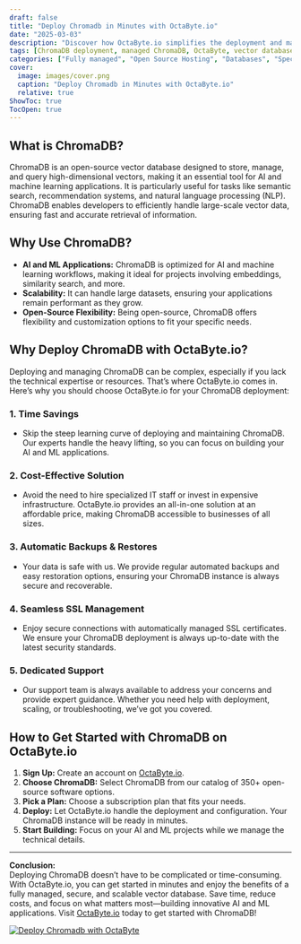 ```yaml
---
draft: false
title: "Deploy Chromadb in Minutes with OctaByte.io"
date: "2025-03-03"
description: "Discover how OctaByte.io simplifies the deployment and management of ChromaDB, a powerful vector database for AI and machine learning applications. Save time, reduce costs, and enjoy seamless support with our fully managed services."
tags: [ChromaDB deployment, managed ChromaDB, OctaByte, vector database, AI database, machine learning database, managed open-source software, ChromaDB hosting, automated backups, SSL management, AI infrastructure]
categories: ["Fully managed", "Open Source Hosting", "Databases", "Specialized Databases", "Chromadb"]
cover:
  image: images/cover.png
  caption: "Deploy Chromadb in Minutes with OctaByte.io"
  relative: true
ShowToc: true
TocOpen: true
---
```



## What is ChromaDB?

ChromaDB is an open-source vector database designed to store, manage, and query high-dimensional vectors, making it an essential tool for AI and machine learning applications. It is particularly useful for tasks like semantic search, recommendation systems, and natural language processing (NLP). ChromaDB enables developers to efficiently handle large-scale vector data, ensuring fast and accurate retrieval of information.

## Why Use ChromaDB?

- **AI and ML Applications:** ChromaDB is optimized for AI and machine learning workflows, making it ideal for projects involving embeddings, similarity search, and more.
- **Scalability:** It can handle large datasets, ensuring your applications remain performant as they grow.
- **Open-Source Flexibility:** Being open-source, ChromaDB offers flexibility and customization options to fit your specific needs.

## Why Deploy ChromaDB with OctaByte.io?

Deploying and managing ChromaDB can be complex, especially if you lack the technical expertise or resources. That’s where OctaByte.io comes in. Here’s why you should choose OctaByte.io for your ChromaDB deployment:

### 1. **Time Savings**
   - Skip the steep learning curve of deploying and maintaining ChromaDB. Our experts handle the heavy lifting, so you can focus on building your AI and ML applications.

### 2. **Cost-Effective Solution**
   - Avoid the need to hire specialized IT staff or invest in expensive infrastructure. OctaByte.io provides an all-in-one solution at an affordable price, making ChromaDB accessible to businesses of all sizes.

### 3. **Automatic Backups & Restores**
   - Your data is safe with us. We provide regular automated backups and easy restoration options, ensuring your ChromaDB instance is always secure and recoverable.

### 4. **Seamless SSL Management**
   - Enjoy secure connections with automatically managed SSL certificates. We ensure your ChromaDB deployment is always up-to-date with the latest security standards.

### 5. **Dedicated Support**
   - Our support team is always available to address your concerns and provide expert guidance. Whether you need help with deployment, scaling, or troubleshooting, we’ve got you covered.

## How to Get Started with ChromaDB on OctaByte.io

1. **Sign Up:** Create an account on [OctaByte.io](https://octabyte.io).
2. **Choose ChromaDB:** Select ChromaDB from our catalog of 350+ open-source software options.
3. **Pick a Plan:** Choose a subscription plan that fits your needs.
4. **Deploy:** Let OctaByte.io handle the deployment and configuration. Your ChromaDB instance will be ready in minutes.
5. **Start Building:** Focus on your AI and ML projects while we manage the technical details.

---

**Conclusion:**  
Deploying ChromaDB doesn’t have to be complicated or time-consuming. With OctaByte.io, you can get started in minutes and enjoy the benefits of a fully managed, secure, and scalable vector database. Save time, reduce costs, and focus on what matters most—building innovative AI and ML applications. Visit [OctaByte.io](https://octabyte.io) today to get started with ChromaDB!

[![Deploy Chromadb with OctaByte](/images/deploy-on-octabyte.png)](https://octabyte.io/fully-managed-open-source-services/databases/specialized-databases/chromadb)